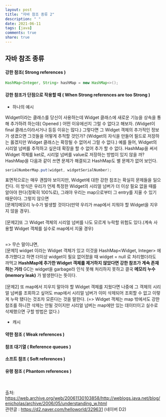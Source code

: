 ```yaml
---
layout: post
title: "자바 참조 종류 2"
description: " "
date: 2021-06-11
tags: [java]
comments: true
share: true
---
```


## 자바 참조 종류 

#### 강한 참조( Strong references )

```java
HashMap<Integer, String> hashMap = new HashMap<>();
```


#### 강한 참조가 단점으로 작용할 때 ( When Strong references are too Strong ) 

* 하나의 예시

Widget이라는 클래스를 당신이 사용하는데 Widget 클래스에 
새로운 기능을 상속을 통해 추가하려 하는데( Opened ) 어떤 이유에선지 그럴 수 없다고 해보자.
(Widget이 final 클래스이라서거나 등등 이유는 많다.)
그렇다면 그 Widget 객체의 추가적인 정보가 생겼으면 그것들을 어떻게 추적할 것인가? (Widget의 자식을 만들어 필드로 저장하는 옳겠지만 
Widget 클래스는 확장될 수 없어서 그럴 수 없다.) 예를 들어, Widget의 시리얼 넘버를 추적하고 싶은데 확장을 할 수 없어 추가 할 수 없다.
HashMap을 써서 Widget 객체를 ket로, 시리얼 넘버를 value로 저장하는 방법이 있지 않을 까? HashMap을 다음과 같이 쓰면 문제가 해결되고 HashMap도 별 문제가 없어 보인다. 

```java
serialNumberMap.put(widget, widgetSerialNumber);
```
표면적으로는 매우 괜찮아 보이지만, Widget에 대한 강한 참조는 확실히 문제들을 일으킨다. 
이 방식은 우리가 언제 특정한 Widget의 시리얼 넘버가 더 이상 필요 없을 때를 알아야 한다(정확히 100%로),
그래야 우리는 map으로부터 그 entry를 지울 수 있기 때문이다.
그렇지 않으면 <br>\[문제1]메모리 누수가 발생할 것이다(만약 우리가 map에서 지워야 할 Widget을 지우지 않을 경우).
<br><br>\[문제2]또 그 Widget 객체의 시리얼 넘버를 나도 모르게 누락할 위험도 있다.(계속 사용할 Widget 객체를 실수로 map에서 지울 경우) 

<br>=> 무슨 말이냐면, <br>\[문제1] widget 이라는 Widget 객체가 있고 이것을 HashMap<Widget, Integer> 에 추가했다고 하면 
더이상 widget이 필요 없어졌을 때 widget = null 로 처리했더라도 까먹고 **HashMap에 추가한 Widget 객체를 제거하지 않았다면 
강한 참조가 계속 존재하는 거라** GC는 widget을 garbage라 인식 못해 처리하지 못하고 결국 **메모리 누수(memory leak)** 
가 발생한다는 뜻이다. 
<br><br>\[문제2]  또 map에서 지우지 말아야 할 Widget 객체를 지웠다면 나중에 그 객체의 시리얼 넘버를 
조회하고 싶어도 map에서 시리얼 넘버가 이미 삭제되어 조회할 수 없고 이렇게 누락 됐다는 것조차 모른다는 것을 말한다. 
(=> Widget 객체는 map 밖에서도 강한 참조를 하니깐 삭제는 안될 것이지만 시리얼 넘버는 map에만 있는 데이터이고 실수로 삭제했으면
구할 방법은 없다.)

* 캐시 


#### 약한 참조 ( Weak references )

#### 참조 대기열 ( Reference queues )

#### 소프트 참조 ( Soft references )

#### 유령 참조 ( Phantom references )

<br>

출처: https://web.archive.org/web/20061130103858/http://weblogs.java.net/blog/enicholas/archive/2006/05/understanding_w.html
<br>관련글 : https://d2.naver.com/helloworld/329631 (네이버 D2)
